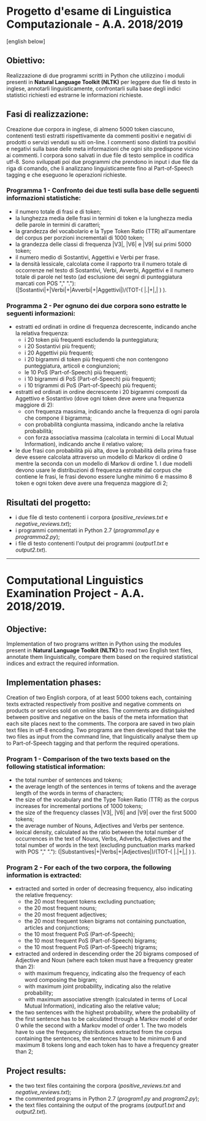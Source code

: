 # Progetto d'esame di Linguistica Computazionale - A.A. 2018/2019
\[english below]
## Obiettivo:
Realizzazione di due programmi scritti in Python che utilizzino i moduli presenti in **Natural Language Toolkit (NLTK)** per leggere due file di testo in inglese, annotarli linguisticamente, confrontarli sulla base degli indici statistici richiesti ed estrarne le informazioni richieste.
## Fasi di realizzazione:
Creazione due corpora in inglese, di almeno 5000 token ciascuno, contenenti testi estratti rispettivamente da commenti positivi e negativi di prodotti o servizi venduti su siti on-line. I commenti sono distinti tra positivi e negativi sulla base delle meta informazioni che ogni sito predispone vicino ai commenti. I corpora sono salvati in due file di testo semplice in codifica utf-8. Sono sviluppati poi due programmi che prendono in input i due file da riga di comando, che li analizzano linguisticamente fino al Part-of-Speech tagging e che eseguono le operazioni richieste.

### Programma 1 - Confronto dei due testi sulla base delle seguenti informazioni statistiche:
* il numero totale di frasi e di token;
* la lunghezza media delle frasi in termini di token e la lunghezza media delle parole in termini di caratteri;
* la grandezza del vocabolario e la Type Token Ratio (TTR) all'aumentare del corpus per porzioni incrementali di 1000 token;
* la grandezza delle classi di frequenza |V3|, |V6| e |V9| sui primi 5000 token;
* il numero medio di Sostantivi, Aggettivi e Verbi per frase.
* la densità lessicale, calcolata come il rapporto tra il numero totale di occorrenze nel testo di Sostantivi, Verbi, Avverbi, Aggettivi e il numero totale di parole nel testo (ad esclusione dei segni di punteggiatura marcati con POS "," "."):
(|Sostantivi|+|Verbi|+|Avverbi|+|Aggettivi|)/(TOT-( |.|+|,| ) ).

### Programma 2 - Per ognuno dei due corpora sono estratte le seguenti informazioni:
* estratti ed ordinati in ordine di frequenza decrescente, indicando anche la relativa frequenza:
  * i 20 token più frequenti escludendo la punteggiatura;
  * i 20 Sostantivi più frequenti;
  * i 20 Aggettivi più frequenti;
  * i 20 bigrammi di token più frequenti che non contengono punteggiatura, articoli e congiunzioni;
  * le 10 PoS (Part-of-Speech) più frequenti;
  * i 10 bigrammi di PoS (Part-of-Speech) più frequenti;
  * i 10 trigrammi di PoS (Part-of-Speech) più frequenti;
* estratti ed ordinati in ordine decrescente i 20 bigrammi composti da Aggettivo e Sostantivo (dove ogni token deve avere una frequenza maggiore di 2):
  * con frequenza massima, indicando anche la frequenza di ogni parola che compone il bigramma;
  * con probabilità congiunta massima, indicando anche la relativa probabilità;
  * con forza associativa massima (calcolata in termini di Local Mutual Information), indicando anche il relativo valore;
* le due frasi con probabilità più alta, dove la probabilità della prima frase deve essere calcolata attraverso un modello di Markov di ordine 0 mentre la seconda con un modello di Markov di ordine 1. I due modelli devono usare le distribuzioni di frequenza estratte dal corpus che contiene le frasi, le frasi devono essere lunghe minimo 6 e massimo 8 token e ogni token deve avere una frequenza maggiore di 2;

## Risultati del progetto:
* i due file di testo contenenti i corpora (*positive_reviews.txt* e *negative_reviews.txt*);
* i programmi commentati in Python 2.7 (*programma1.py* e *programma2.py*);
* i file di testo contenenti l'output dei programmi (*output1.txt* e *output2.txt*).

------

# Computational Linguistics Examination Project - A.A. 2018/2019.
## Objective:
Implementation of two programs written in Python using the modules present in **Natural Language Toolkit (NLTK)** to read two English text files, annotate them linguistically, compare them based on the required statistical indices and extract the required information.
## Implementation phases:
Creation of two English corpora, of at least 5000 tokens each, containing texts extracted respectively from positive and negative comments on products or services sold on online sites. The comments are distinguished between positive and negative on the basis of the meta information that each site places next to the comments. The corpora are saved in two plain text files in utf-8 encoding. Two programs are then developed that take the two files as input from the command line, that linguistically analyse them up to Part-of-Speech tagging and that perform the required operations.

### Program 1 - Comparison of the two texts based on the following statistical information:
* the total number of sentences and tokens;
* the average length of the sentences in terms of tokens and the average length of the words in terms of characters;
* the size of the vocabulary and the Type Token Ratio (TTR) as the corpus increases for incremental portions of 1000 tokens;
* the size of the frequency classes |V3|, |V6| and |V9| over the first 5000 tokens;
* the average number of Nouns, Adjectives and Verbs per sentence.
* lexical density, calculated as the ratio between the total number of occurrences in the text of Nouns, Verbs, Adverbs, Adjectives and the total number of words in the text (excluding punctuation marks marked with POS "," "."):
(|Substantives|+|Verbs|+|Adjectives|)/(TOT-( |.|+|,| ) ).

### Program 2 - For each of the two corpora, the following information is extracted:
* extracted and sorted in order of decreasing frequency, also indicating the relative frequency:
  * the 20 most frequent tokens excluding punctuation;
  * the 20 most frequent nouns;
  * the 20 most frequent adjectives;
  * the 20 most frequent token bigrams not containing punctuation, articles and conjunctions;
  * the 10 most frequent PoS (Part-of-Speech);
  * the 10 most frequent PoS (Part-of-Speech) bigrams;
  * the 10 most frequent PoS (Part-of-Speech) trigrams;
* extracted and ordered in descending order the 20 bigrams composed of Adjective and Noun (where each token must have a frequency greater than 2):
  * with maximum frequency, indicating also the frequency of each word composing the bigram;
  * with maximum joint probability, indicating also the relative probability;
  * with maximum associative strength (calculated in terms of Local Mutual Information), indicating also the relative value;
* the two sentences with the highest probability, where the probability of the first sentence has to be calculated through a Markov model of order 0 while the second with a Markov model of order 1. The two models have to use the frequency distributions extracted from the corpus containing the sentences, the sentences have to be minimum 6 and maximum 8 tokens long and each token has to have a frequency greater than 2;

## Project results:
* the two text files containing the corpora (*positive_reviews.txt* and *negative_reviews.txt*);
* the commented programs in Python 2.7 (*program1.py* and *program2.py*);
* the text files containing the output of the programs (*output1.txt* and *output2.txt*).
